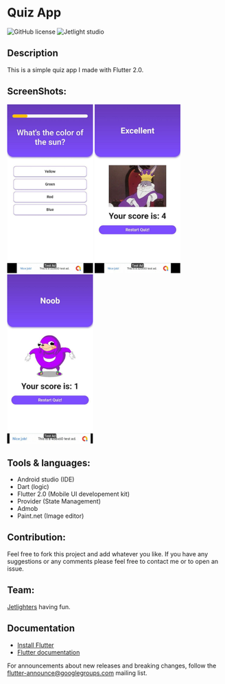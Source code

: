 # Quiz App

![GitHub license](https://img.shields.io/github/license/Mohammed-Benotmane/Tower-Defense-Game.svg)
![Jetlight studio](https://img.shields.io/badge/Made%20by-Jetlight%20studio-blue.svg?color=082544)

## Description
This is a simple quiz app I made with Flutter 2.0.

## ScreenShots:
<img src="screenshots/home.jpg" width="200" /> <img src="screenshots/win.jpg" width="200" /> <img src="screenshots/lose.jpg" width="200" />

## Tools & languages:
* Android studio (IDE)
* Dart (logic)
* Flutter 2.0 (Mobile UI developement kit)
* Provider (State Management)
* Admob
* Paint.net (Image editor)

## Contribution:
Feel free to fork this project and add whatever you like. If you have any suggestions or any comments please feel free to contact me or to open an issue.

## Team:
[Jetlighters](https://github.com/JetLightStudio) having fun.

## Documentation
* [Install Flutter](https://flutter.dev/get-started/)
* [Flutter documentation](https://flutter.dev/docs)

For announcements about new releases and breaking changes, follow the
[flutter-announce@googlegroups.com](https://groups.google.com/forum/#!forum/flutter-announce)
mailing list.

